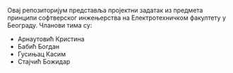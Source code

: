 Овај репозиторијум представља пројектни задатак из предмета принципи софтверског инжењерства на Електротехничком факултету у Београду. Чланови тима су:

- Арнаутовић Кристина
- Бабић Богдан
- Гусињац Касим
- Стајчић Божидар